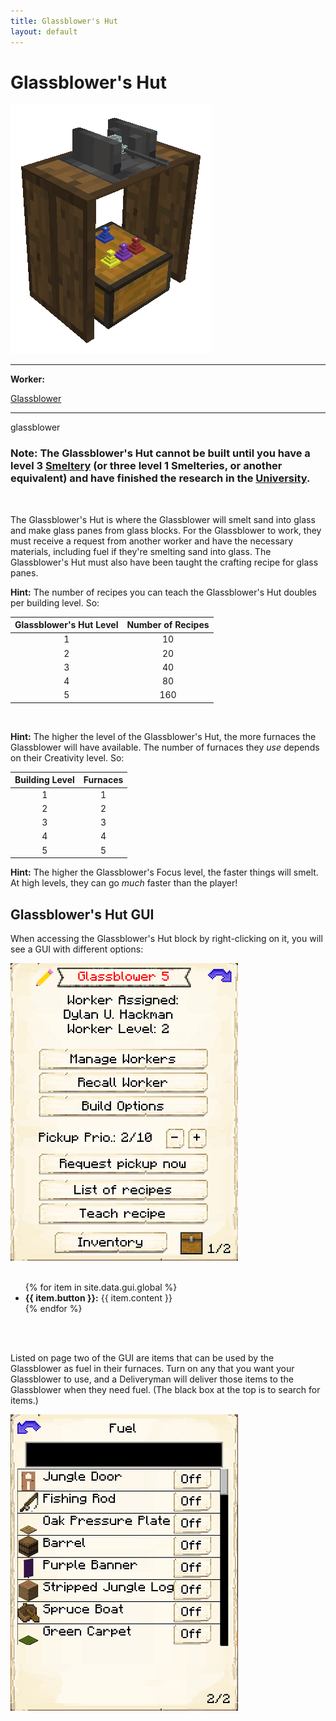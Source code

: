 ```yaml
---
title: Glassblower's Hut
layout: default
---
```

# Glassblower's Hut

<div class="infobox box text-center">
    <img src="../../assets/images/buildings/glassblower.png" alt="Glassblower" />
    <hr />
    <div class="row section-text text-left">
        <div class="col">
        <p><strong>Worker:</strong></p>
        </div>
        <div class="col">
        <p><a href="../workers/glassblower">Glassblower</a></p>
        </div>
    </div>
    <hr />
    <recipe>glassblower</recipe>
</div>

### Note: The Glassblower's Hut cannot be built until you have a level 3 [Smeltery](../../source/buildings/smeltery) (or three level 1 Smelteries, or another equivalent) and have finished the research in the [University](../../source/buildings/university).
<br>

The Glassblower's Hut is where the Glassblower will smelt sand into glass and make glass panes from glass blocks. For the Glassblower to work, they must receive a request from another worker and have the necessary materials, including fuel if they're smelting sand into glass. The Glassblower's Hut must also have been taught the crafting recipe for glass panes.

**Hint:** The number of recipes you can teach the Glassblower's Hut doubles per building level. So:


| Glassblower's Hut Level | Number of Recipes |
| :-----: | :-----: |
| 1 | 10 | 
| 2 | 20 |
| 3 | 40 |
| 4 | 80 | 
| 5 | 160 | 

<br>

**Hint:** The higher the level of the Glassblower's Hut, the more furnaces the Glassblower will have available. The number of furnaces they *use* depends on their Creativity level. So:


| Building Level |  Furnaces |
| :-----: | :-----: | 
| 1 |  1 |
| 2 |  2 |
| 3 |  3 |
| 4 |  4 |
| 5 |  5 |


**Hint:** The higher the Glassblower's Focus level, the faster things will smelt. At high levels, they can go *much* faster than the player!

## Glassblower's Hut GUI

When accessing the Glassblower's Hut block by right-clicking on it, you will see a GUI with different options:

<div class="row">
  <div class="col-sm-12 col-md">
    <img src="../../assets/images/gui/glassblowergui1.png" class="img-fluid mx-auto" alt="Glassblower GUI">
  </div>
  <div class="col-sm-12 col-md">
    <br>
    <ul>
      {% for item in site.data.gui.global %}
        <li><strong>{{ item.button }}:</strong> {{ item.content }}</li>
      {% endfor %}
    </ul>
  </div>
</div>
<br> <br>

Listed on page two of the GUI are items that can be used by the Glassblower as fuel in their furnaces. Turn on any that you want your Glassblower to use, and a Deliveryman will deliver those items to the Glassblower when they need fuel. (The black box at the top is to search for items.)

 <img src="../../assets/images/gui/glassblowergui2.png" alt="Glassblower GUI Page 2" />
